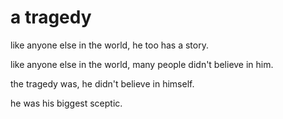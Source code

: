# a tragedy

like anyone else in the world, he too has a story.&#x20;

like anyone else in the world, many people didn't believe in him.&#x20;

the tragedy was, he didn't believe in himself.&#x20;

he was his biggest sceptic.&#x20;
